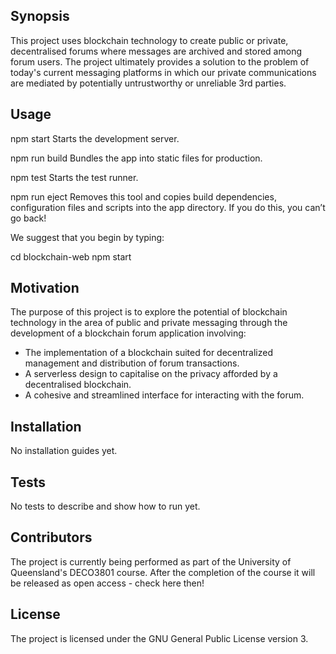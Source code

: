 ## Synopsis

This project uses blockchain technology to create public or private, decentralised forums where messages are archived and stored among forum users. The project ultimately provides a solution to the problem of today's current messaging platforms in which our private communications are mediated by potentially untrustworthy or unreliable 3rd parties.

## Usage

  npm start
    Starts the development server.

  npm run build
    Bundles the app into static files for production.

  npm test
    Starts the test runner.

  npm run eject
    Removes this tool and copies build dependencies, configuration files
    and scripts into the app directory. If you do this, you can’t go back!

We suggest that you begin by typing:

  cd blockchain-web
  npm start


## Motivation

The purpose of this project is to explore the potential of blockchain technology in the area of public and private messaging through the development of a blockchain forum application involving:

* The implementation of a blockchain suited for decentralized management and distribution of forum transactions. 
* A serverless design to capitalise on the privacy afforded by a decentralised blockchain.
* A cohesive and streamlined interface for interacting with the forum.

## Installation

No installation guides yet.

## Tests

No tests to describe and show how to run yet.

## Contributors

The project is currently being performed as part of the University of Queensland's DECO3801 course. After the completion of the course it will be released as open access - check here then!

## License

The project is licensed under the GNU General Public License version 3.